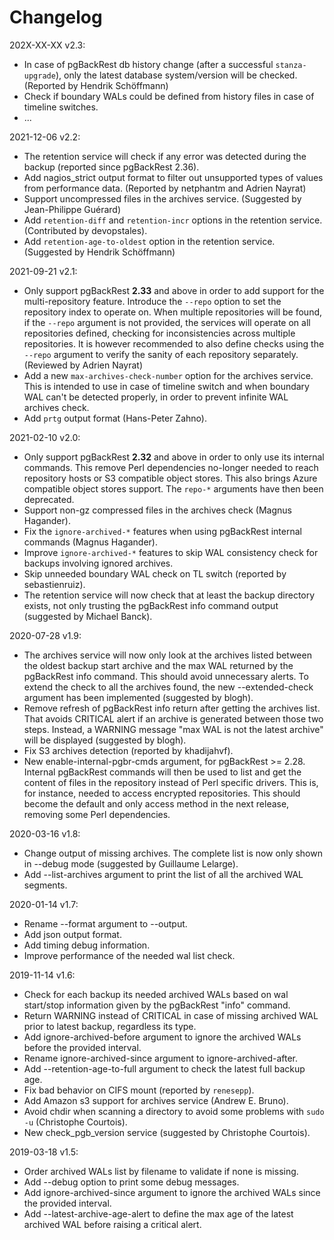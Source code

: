 Changelog
=========

202X-XX-XX v2.3:

  - In case of pgBackRest db history change (after a successful `stanza-upgrade`),
  only the latest database system/version will be checked.
  (Reported by Hendrik Schöffmann)
  - Check if boundary WALs could be defined from history files in case of
  timeline switches.
  - ...

2021-12-06 v2.2:

  - The retention service will check if any error was detected during the backup
  (reported since pgBackRest 2.36).
  - Add nagios_strict output format to filter out unsupported types of values
  from performance data. (Reported by netphantm and Adrien Nayrat)
  - Support uncompressed files in the archives service. (Suggested by
  Jean-Philippe Guérard)
  - Add `retention-diff` and `retention-incr` options in the retention service.
  (Contributed by devopstales).
  - Add `retention-age-to-oldest` option in the retention service. (Suggested by
  Hendrik Schöffmann)

2021-09-21 v2.1:

  - Only support pgBackRest **2.33** and above in order to add support for the
  multi-repository feature.
  Introduce the `--repo` option to set the repository index to operate on.
  When multiple repositories will be found, if the `--repo` argument is not
  provided, the services will operate on all repositories defined, checking for
  inconsistencies across multiple repositories.
  It is however recommended to also define checks using the `--repo` argument to
  verify the sanity of each repository separately. (Reviewed by Adrien Nayrat)
  - Add a new `max-archives-check-number` option for the archives service.
  This is intended to use in case of timeline switch and when boundary WAL can't
  be detected properly, in order to prevent infinite WAL archives check.
  - Add `prtg` output format (Hans-Peter Zahno).

2021-02-10 v2.0:

  - Only support pgBackRest **2.32** and above in order to only use its internal
  commands. This remove Perl dependencies no-longer needed to reach repository 
  hosts or S3 compatible object stores.
  This also brings Azure compatible object stores support.
  The `repo-*` arguments have then been deprecated.
  - Support non-gz compressed files in the archives check (Magnus Hagander).
  - Fix the `ignore-archived-*` features when using pgBackRest internal commands 
  (Magnus Hagander).
  - Improve `ignore-archived-*` features to skip WAL consistency check for backups
  involving ignored archives.
  - Skip unneeded boundary WAL check on TL switch (reported by sebastienruiz). 
  - The retention service will now check that at least the backup directory exists,
  not only trusting the pgBackRest info command output (suggested by Michael Banck).

2020-07-28 v1.9:

  - The archives service will now only look at the archives listed between 
  the oldest backup start archive and the max WAL returned by the pgBackRest 
  info command. This should avoid unnecessary alerts. 
  To extend the check to all the archives found, the new --extended-check 
  argument has been implemented (suggested by blogh).
  - Remove refresh of pgBackRest info return after getting the archives list. 
  That avoids CRITICAL alert if an archive is generated between those two steps. 
  Instead, a WARNING message "max WAL is not the latest archive" will be 
  displayed (suggested by blogh).
  - Fix S3 archives detection (reported by khadijahvf).
  - New enable-internal-pgbr-cmds argument, for pgBackRest >= 2.28. Internal
  pgBackRest commands will then be used to list and get the content of files
  in the repository instead of Perl specific drivers. This is, for instance,
  needed to access encrypted repositories. This should become the default and
  only access method in the next release, removing some Perl dependencies.

2020-03-16 v1.8:

  - Change output of missing archives. The complete list is now only shown in 
  --debug mode (suggested by Guillaume Lelarge).
  - Add --list-archives argument to print the list of all the archived WAL 
  segments.

2020-01-14 v1.7:

  - Rename --format argument to --output.
  - Add json output format.
  - Add timing debug information.
  - Improve performance of the needed wal list check.

2019-11-14 v1.6:

  - Check for each backup its needed archived WALs based on wal start/stop 
  information given by the pgBackRest "info" command.
  - Return WARNING instead of CRITICAL in case of missing archived WAL prior 
  to latest backup, regardless its type.
  - Add ignore-archived-before argument to ignore the archived WALs before the 
  provided interval.
  - Rename ignore-archived-since argument to ignore-archived-after.
  - Add --retention-age-to-full argument to check the latest full backup age.
  - Fix bad behavior on CIFS mount (reported by `renesepp`).
  - Add Amazon s3 support for archives service (Andrew E. Bruno).
  - Avoid chdir when scanning a directory to avoid some problems with 
  `sudo -u` (Christophe Courtois).
  - New check_pgb_version service (suggested by Christophe Courtois).

2019-03-18 v1.5:

  - Order archived WALs list by filename to validate if none is missing.
  - Add --debug option to print some debug messages.
  - Add ignore-archived-since argument to ignore the archived WALs since the 
  provided interval.
  - Add --latest-archive-age-alert to define the max age of the latest 
  archived WAL before raising a critical alert.
